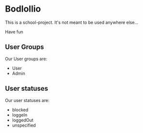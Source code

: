 # Bodlollio #
This is a school-project. It's not meant to be used anywhere else...

Have fun


## User Groups ##
Our User groups are:
* User
* Admin

## User statuses ##
Our user statuses are:
  * blocked
  * loggeIn
  * loggedOut
  * unspecified
